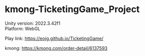 # kmong-TicketingGame_Project

Unity version: 2022.3.42f1  
Platform: WebGL

Play link: https://eojg.github.io/TicketingGame/

kmong: https://kmong.com/order-detail/6137593
